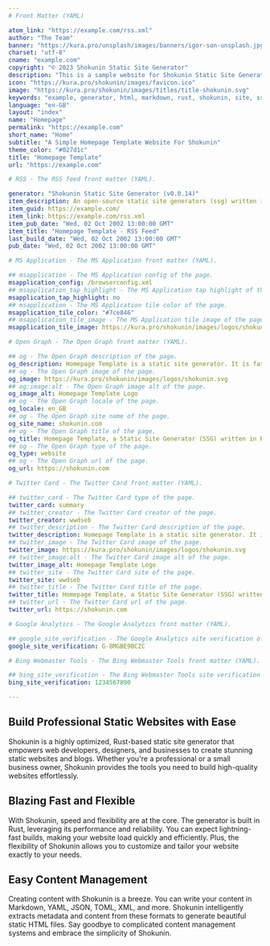 ```yaml
---
# Front Matter (YAML)

atom_link: "https://example.com/rss.xml"
author: "The Team"
banner: "https://kura.pro/unsplash/images/banners/igor-son-unsplash.jpg"
charset: "utf-8"
cname: "example.com"
copyright: "© 2023 Shokunin Static Site Generator"
description: "This is a sample website for Shokunin Static Site Generator."
icon: "https://kura.pro/shokunin/images/favicon.ico"
image: "https://kura.pro/shokunin/images/titles/title-shokunin.svg"
keywords: "example, generator, html, markdown, rust, shokunin, site, ssg, static, website"
language: "en-GB"
layout: "index"
name: "Homepage"
permalink: "https://example.com"
short_name: "Home"
subtitle: "A Simple Homepage Template Website For Shokunin"
theme_color: "#027d1c"
title: "Homepage Template"
url: "https://example.com"

# RSS - The RSS feed front matter (YAML).

generator: "Shokunin Static Site Generator (v0.0.14)"
item_description: An open-source static site generators (ssg) written in Rust, designed for speed, security and reliability.
item_guid: https://example.com/
item_link: https://example.com/rss.xml
item_pub_date: "Wed, 02 Oct 2002 13:00:00 GMT"
item_title: "Homepage Template - RSS Feed"
last_build_date: "Wed, 02 Oct 2002 13:00:00 GMT"
pub_date: "Wed, 02 Oct 2002 13:00:00 GMT"

# MS Application - The MS Application front matter (YAML).

## msapplication - The MS Application config of the page.
msapplication_config: /browserconfig.xml
## msapplication_tap_highlight - The MS Application tap highlight of the page.
msapplication_tap_highlight: no
## msapplication - The MS Application tile color of the page.
msapplication_tile_color: "#7ce846"
## msapplication_tile_image - The MS Application tile image of the page.
msapplication_tile_image: https://kura.pro/shokunin/images/logos/shokunin.svg

# Open Graph - The Open Graph front matter (YAML).

## og - The Open Graph description of the page.
og_description: Homepage Template is a static site generator. It is fast and flexible, and can be used to create professional websites and blogs.
## og - The Open Graph image of the page.
og_image: https://kura.pro/shokunin/images/logos/shokunin.svg
## og:image:alt - The Open Graph image alt of the page.
og_image_alt: Homepage Template Logo
## og - The Open Graph locale of the page.
og_locale: en_GB
## og - The Open Graph site name of the page.
og_site_name: shokunin.com
## og - The Open Graph title of the page.
og_title: Homepage Template, a Static Site Generator (SSG) written in Rust
## og - The Open Graph type of the page.
og_type: website
## og - The Open Graph url of the page.
og_url: https://shokunin.com

# Twitter Card - The Twitter Card front matter (YAML).

## twitter_card - The Twitter Card type of the page.
twitter_card: summary
## twitter_creator - The Twitter Card creator of the page.
twitter_creator: wwdseb
## twitter_description - The Twitter Card description of the page.
twitter_description: Homepage Template is a static site generator. It is fast and flexible, and can be used to create professional websites and blogs.
## twitter_image - The Twitter Card image of the page.
twitter_image: https://kura.pro/shokunin/images/logos/shokunin.svg
## twitter_image:alt - The Twitter Card image alt of the page.
twitter_image_alt: Homepage Template Logo
## twitter_site - The Twitter Card site of the page.
twitter_site: wwdseb
## twitter_title - The Twitter Card title of the page.
twitter_title: Homepage Template, a Static Site Generator (SSG) written in Rust
## twitter_url - The Twitter Card url of the page.
twitter_url: https://shokunin.com

# Google Analytics - The Google Analytics front matter (YAML).

## google_site_verification - The Google Analytics site verification of the page.
google_site_verification: G-8MGBE9BCZC

# Bing Webmaster Tools - The Bing Webmaster Tools front matter (YAML).

## bing_site_verification - The Bing Webmaster Tools site verification of the page.
bing_site_verification: 1234567890

---
```


## Build Professional Static Websites with Ease

Shokunin is a highly optimized, Rust-based static site generator that empowers web developers, designers, and businesses to create stunning static websites and blogs. Whether you're a professional or a small business owner, Shokunin provides the tools you need to build high-quality websites effortlessly.

## Blazing Fast and Flexible

With Shokunin, speed and flexibility are at the core. The generator is built in Rust, leveraging its performance and reliability. You can expect lightning-fast builds, making your website load quickly and efficiently. Plus, the flexibility of Shokunin allows you to customize and tailor your website exactly to your needs.

## Easy Content Management

Creating content with Shokunin is a breeze. You can write your content in Markdown, YAML, JSON, TOML, XML, and more. Shokunin intelligently extracts metadata and content from these formats to generate beautiful static HTML files. Say goodbye to complicated content management systems and embrace the simplicity of Shokunin.
